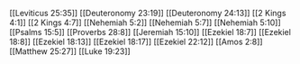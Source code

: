 [[Leviticus 25:35]]
[[Deuteronomy 23:19]]
[[Deuteronomy 24:13]]
[[2 Kings 4:1]]
[[2 Kings 4:7]]
[[Nehemiah 5:2]]
[[Nehemiah 5:7]]
[[Nehemiah 5:10]]
[[Psalms 15:5]]
[[Proverbs 28:8]]
[[Jeremiah 15:10]]
[[Ezekiel 18:7]]
[[Ezekiel 18:8]]
[[Ezekiel 18:13]]
[[Ezekiel 18:17]]
[[Ezekiel 22:12]]
[[Amos 2:8]]
[[Matthew 25:27]]
[[Luke 19:23]]
